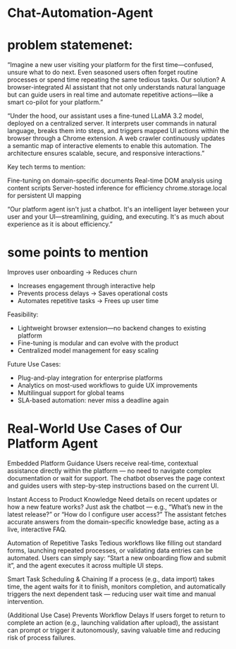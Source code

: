 # Chat-Automation-Agent

# problem statemenet:
 
“Imagine a new user visiting your platform for the first time—confused, unsure what to do next. Even seasoned users often forget routine processes or spend time repeating the same tedious tasks. Our solution? A browser-integrated AI assistant that not only understands natural language but can guide users in real time and automate repetitive actions—like a smart co-pilot for your platform.”

“Under the hood, our assistant uses a fine-tuned LLaMA 3.2 model, deployed on a centralized server. It interprets user commands in natural language, breaks them into steps, and triggers mapped UI actions within the browser through a Chrome extension. A web crawler continuously updates a semantic map of interactive elements to enable this automation. The architecture ensures scalable, secure, and responsive interactions.”

Key tech terms to mention:

Fine-tuning on domain-specific documents
Real-time DOM analysis using content scripts
Server-hosted inference for efficiency
chrome.storage.local for persistent UI mapping

“Our platform agent isn't just a chatbot. It's an intelligent layer between your user and your UI—streamlining, guiding, and executing. It's as much about experience as it is about efficiency.”

# some points to mention

Improves user onboarding → Reduces churn
- Increases engagement through interactive help
- Prevents process delays → Saves operational costs
- Automates repetitive tasks → Frees up user time

Feasibility:
- Lightweight browser extension—no backend changes to existing platform
- Fine-tuning is modular and can evolve with the product
- Centralized model management for easy scaling

Future Use Cases:
- Plug-and-play integration for enterprise platforms
- Analytics on most-used workflows to guide UX improvements
- Multilingual support for global teams
- SLA-based automation: never miss a deadline again


# Real-World Use Cases of Our Platform Agent
Embedded Platform Guidance
Users receive real-time, contextual assistance directly within the platform — no need to navigate complex documentation or wait for support. The chatbot observes the page context and guides users with step-by-step instructions based on the current UI.

Instant Access to Product Knowledge
Need details on recent updates or how a new feature works? Just ask the chatbot — e.g., “What’s new in the latest release?” or “How do I configure user access?”
The assistant fetches accurate answers from the domain-specific knowledge base, acting as a live, interactive FAQ.

Automation of Repetitive Tasks
Tedious workflows like filling out standard forms, launching repeated processes, or validating data entries can be automated.
Users can simply say: “Start a new onboarding flow and submit it”, and the agent executes it across multiple UI steps.

Smart Task Scheduling & Chaining
If a process (e.g., data import) takes time, the agent waits for it to finish, monitors completion, and automatically triggers the next dependent task — reducing user wait time and manual intervention.

(Additional Use Case) Prevents Workflow Delays
If users forget to return to complete an action (e.g., launching validation after upload), the assistant can prompt or trigger it autonomously, saving valuable time and reducing risk of process failures.
